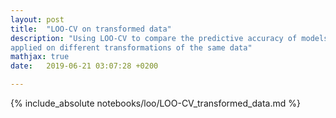 ```yaml
---
layout: post
title:  "LOO-CV on transformed data"
description: "Using LOO-CV to compare the predictive accuracy of models
applied on different transformations of the same data"
mathjax: true
date:   2019-06-21 03:07:28 +0200

---
```


{% include_absolute notebooks/loo/LOO-CV_transformed_data.md %}
